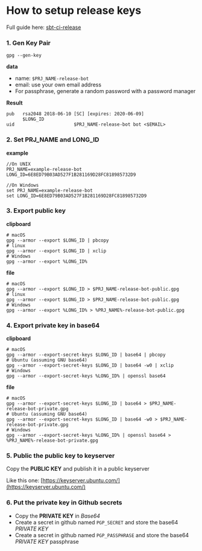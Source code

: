 # How to setup release keys
Full guide here: [sbt-ci-release](https://github.com/olafurpg/sbt-ci-release)

### 1. Gen Key Pair
```
gpg --gen-key
```
**data**
- name: `$PRJ_NAME-release-bot`
- email: use your own email address
- For passphrase, generate a random password with a password manager

**Result**
```
pub   rsa2048 2018-06-10 [SC] [expires: 2020-06-09]
      $LONG_ID
uid                      $PRJ_NAME-release-bot bot <$EMAIL>
```

### 2. Set PRJ_NAME and LONG_ID

**example**
```
//On UNIX
PRJ_NAME=example-release-bot
LONG_ID=6E8ED79B03AD527F1B281169D28FC818985732D9

//On Windows
set PRJ_NAME=example-release-bot
set LONG_ID=6E8ED79B03AD527F1B281169D28FC818985732D9
```

### 3. Export public key
**clipboard**
```
# macOS
gpg --armor --export $LONG_ID | pbcopy
# linux
gpg --armor --export $LONG_ID | xclip
# Windows
gpg --armor --export %LONG_ID%
```

**file**
```
# macOS
gpg --armor --export $LONG_ID > $PRJ_NAME-release-bot-public.gpg
# linux
gpg --armor --export $LONG_ID > $PRJ_NAME-release-bot-public.gpg
# Windows
gpg --armor --export %LONG_ID% > %PRJ_NAME%-release-bot-public.gpg
```

### 4. Export private key in base64
**clipboard**
```
# macOS
gpg --armor --export-secret-keys $LONG_ID | base64 | pbcopy
# Ubuntu (assuming GNU base64)
gpg --armor --export-secret-keys $LONG_ID | base64 -w0 | xclip
# Windows
gpg --armor --export-secret-keys %LONG_ID% | openssl base64
```

**file**
```
# macOS
gpg --armor --export-secret-keys $LONG_ID | base64 > $PRJ_NAME-release-bot-private.gpg
# Ubuntu (assuming GNU base64)
gpg --armor --export-secret-keys $LONG_ID | base64 -w0 > $PRJ_NAME-release-bot-private.gpg
# Windows
gpg --armor --export-secret-keys %LONG_ID% | openssl base64 > %PRJ_NAME%-release-bot-private.gpg
```

### 5. Public the public key to keyserver
Copy the **PUBLIC KEY** and publish it in a public keyserver

Like this one:
[https://keyserver.ubuntu.com/](https://keyserver.ubuntu.com/)

### 6. Put the private key in Github secrets
- Copy the **PRIVATE KEY** in _Base64_
- Create a secret in github named `PGP_SECRET` and store the base64 *PRIVATE KEY*
- Create a secret in github named `PGP_PASSPHRASE` and store the base64 *PRIVATE KEY* passphrase